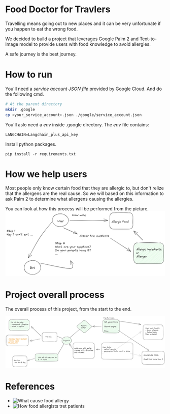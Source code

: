 # Food Doctor for Travlers

Travelling means going out to new places and it can be very unfortunate if you happen to eat the wrong food.

We decided to build a project that leverages Google Palm 2 and Text-to-Image model to provide users with food knowledge to avoid allergies.

A safe journey is the best journey.

# How to run

You'll need a _service account JSON file_ provided by Google Cloud. And do the following cmd.
```bash
# At the parent directory
mkdir .google
cp <your_service_account>.json ./google/service_account.json
```

You'll aslo need a _env_ inside .google directory. The _env_ file contains:
```
LANGCHAIN=Langchain_plus_api_key
```

Install python packages.
```
pip install -r requirements.txt
```

# How we help users

Most people only know certain food that they are allergic to, but don't relize that the allergens are the real cause.
So we will based on this information to ask Palm 2 to determine what allergens causing the allergies.

You can look at how this process will be performed from the picture.
![Checkup process](./doc/doctor_checkup.png)


# Project overall process

The overall process of this project, from the start to the end.

![Overall process](./doc/pate_travel.png)


# References

- ![What cause food allergy](https://www.youtube.com/watch?v=CnxzZXjbddk&list=LL&index=3)
- ![How food allergists tret patients](https://atlantaallergydoctor.com/blog/what-is-a-food-allergy-doctor/)
